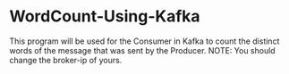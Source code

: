 # WordCount-Using-Kafka
This program will be used for the Consumer in Kafka to count the distinct words of the message that was sent by the Producer.
NOTE: You should change the broker-ip of yours.
